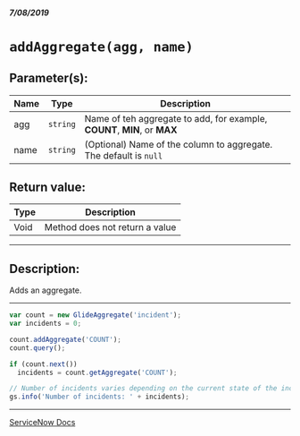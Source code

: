 ##### 7/08/2019
# `addAggregate(agg, name)`

## Parameter(s):
| Name | Type | Description |
|---|---|---|
| agg | `string` | Name of teh aggregate to add, for example, **COUNT**, **MIN**, or **MAX** |
| name | `string` | (Optional) Name of the column to aggregate. The default is `null` |

## Return value:
| Type | Description |
|---|---|
| Void | Method does not return a value |

---

## Description:
Adds an aggregate.

---

```js
var count = new GlideAggregate('incident');
var incidents = 0;

count.addAggregate('COUNT');
count.query();

if (count.next()) 
  incidents = count.getAggregate('COUNT');

// Number of incidents varies depending on the current state of the incident table
gs.info('Number of incidents: ' + incidents);
```

---

[ServiceNow Docs](https://developer.servicenow.com/app.do#!/api_doc?v=madrid&id=r_ScopedGlideAggregateAddAggregate_String_String)